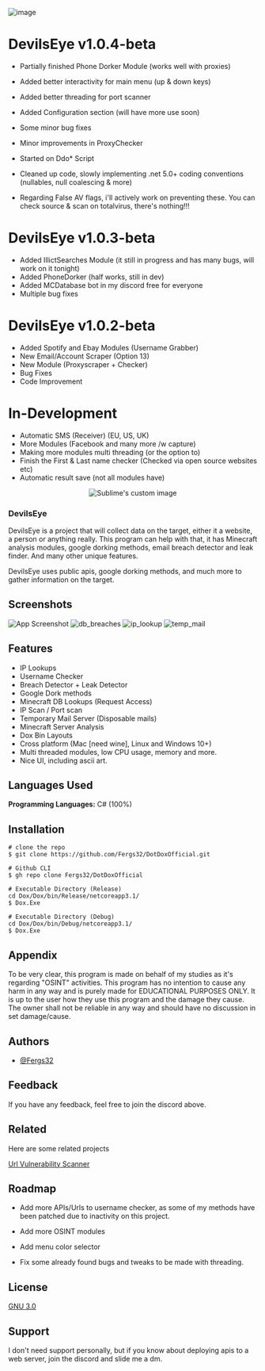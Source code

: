 ![image](https://user-images.githubusercontent.com/93891128/218292760-f1cdf946-1c56-4aaf-9068-15c2489d20a3.png)

# DevilsEye v1.0.4-beta
- Partially finished Phone Dorker Module (works well with proxies)
- Added better interactivity for main menu (up & down keys)
- Added better threading for port scanner
- Added Configuration section (will have more use soon)
- Some minor bug fixes
- Minor improvements in ProxyChecker
- Started on Ddo* Script
- Cleaned up code, slowly implementing .net 5.0+ coding conventions (nullables, null coalescing & more)

- Regarding False AV flags, i'll actively work on preventing these. You can check source & scan on totalvirus, there's nothing!!!


# DevilsEye v1.0.3-beta
- Added IllictSearches Module (it still in progress and has many bugs, will work on it tonight)
- Added PhoneDorker (half works, still in dev)
- Added MCDatabase bot in my discord free for everyone
- Multiple bug fixes

# DevilsEye v1.0.2-beta
- Added Spotify and Ebay Modules (Username Grabber)
- New Email/Account Scraper (Option 13)
- New Module (Proxyscraper + Checker)
- Bug Fixes
- Code Improvement


# In-Development

- Automatic SMS (Receiver) (EU, US, UK)
- More Modules (Facebook and many more /w capture)
- Making more modules multi threading (or the option to)
- Finish the First & Last name checker (Checked via open source websites etc)
- Automatic result save (not all modules have)



<p align="center">
  <img src="https://user-images.githubusercontent.com/93891128/194629923-f21519bc-df46-4962-b09e-403190fe43ce.png" alt="Sublime's custom image"/></p>


### DevilsEye

DevilsEye is a project that will collect data on the target, either it a website, a person or anything really. This program can help with that, it has Minecraft analysis modules, google dorking methods, email breach detector and leak finder. And many other unique features.

DevilsEye uses public apis, google dorking methods, and much more to gather information on the target.
## Screenshots

![App Screenshot](https://user-images.githubusercontent.com/93891128/194621604-5b811000-c45f-459d-96ad-61a2a3fb5454.png)
![db_breaches](https://user-images.githubusercontent.com/93891128/194621713-f2ab1c44-9b87-4433-854f-4519723805be.png)
![ip_lookup](https://user-images.githubusercontent.com/93891128/194621725-5ff441e4-cd51-46d3-80d6-7fc08631a140.png)
![temp_mail](https://user-images.githubusercontent.com/93891128/194621735-8fe28a11-04a6-490b-9914-e741e99251ae.png)



## Features

- IP Lookups
- Username Checker
- Breach Detector + Leak Detector
- Google Dork methods
- Minecraft DB Lookups (Request Access)
- IP Scan / Port scan 
- Temporary Mail Server (Disposable mails)
- Minecraft Server Analysis
- Dox Bin Layouts
- Cross platform (Mac [need wine], Linux and Windows 10+)
- Multi threaded modules, low CPU usage, memory and more.
- Nice UI, including ascii art.
## Languages Used

**Programming Languages:** C# (100%)


## Installation

```
# clone the repo
$ git clone https://github.com/Fergs32/DotDoxOfficial.git

# Github CLI
$ gh repo clone Fergs32/DotDoxOfficial

# Executable Directory (Release)
cd Dox/Dox/bin/Release/netcoreapp3.1/
$ Dox.Exe

# Executable Directory (Debug)
cd Dox/Dox/bin/Debug/netcoreapp3.1/
$ Dox.Exe
```


    
## Appendix

To be very clear, this program is made on behalf of my studies as it's regarding "OSINT" activities. This program has no intention to cause any harm in any way and is purely made for EDUCATIONAL PURPOSES ONLY. It is up to the user how they use this program and the damage they cause. The owner shall not be reliable in any way and should have no discussion in set damage/cause.


## Authors

- [@Fergs32](https://www.github.com/Fergs32)


## Feedback

If you have any feedback, feel free to join the discord above.


## Related

Here are some related projects

[Url Vulnerability Scanner](https://github.com/Fergs32/DotUrl)


## Roadmap

- Add more APIs/Urls to username checker, as some of my methods have been patched due to inactivity on this project.

- Add more OSINT modules

- Add menu color selector

- Fix some already found bugs and tweaks to be made with threading.


## License

[GNU 3.0](https://choosealicense.com/licenses/gpl-3.0/)


## Support

I don't need support personally, but if you know about deploying apis to a web server, join the discord and slide me a dm.


